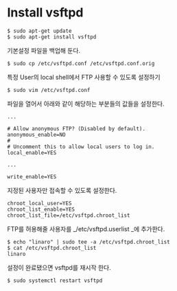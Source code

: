 # Install vsftpd

```
$ sudo apt-get update
$ sudo apt-get install vsftpd
```

기본설정 파일을 백업해 둔다.

```
$ sudo cp /etc/vsftpd.conf /etc/vsftpd.conf.orig
```

특정 User의 local shell에서 FTP 사용할 수 있도록 설정하기

```
$ sudo vim /etc/vsftpd.conf
```

파일을 열어서 아래와 같이 해당하는 부분들의 값들을 설정한다.

```
...

# Allow anonymous FTP? (Disabled by default).
anonymous_enable=NO
#
# Uncomment this to allow local users to log in.
local_enable=YES

...

write_enable=YES
```

지정된 사용자만 접속할 수 있도록 설정한다.

```
chroot_local_user=YES
chroot_list_enable=YES
chroot_list_file=/etc/vsftpd.chroot_list
```

FTP를 허용해줄 사용자를 _/etc/vsftpd.userlist _에 추가한다.

```
$ echo "linaro" | sudo tee -a /etc/vsftpd.chroot_list
$ cat /etc/vsftpd.chroot_list
linaro
```

설정이 완료됐으면 vsftpd를 재시작 한다.

```
$ sudo systemctl restart vsftpd
```



